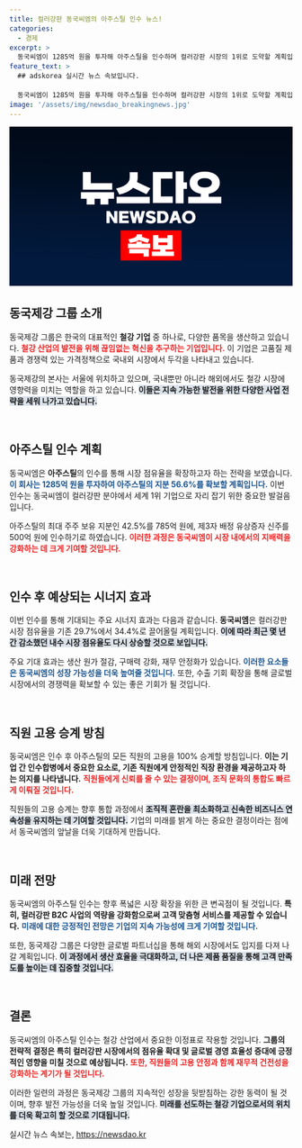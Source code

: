 ```yaml
---
title: 컬러강판 동국씨엠의 아주스틸 인수 뉴스!
categories:
  - 경제
excerpt: >
  동국씨엠이 1285억 원을 투자해 아주스틸을 인수하며 컬러강판 시장의 1위로 도약할 계획입니다. 인수로 인해 시장 점유율이 34.4%로 상승하고, 100% 고용 승계 등 긍정적인 변화가 예고됩니다. 클릭해서 자세한 내용을 확인하세요!
feature_text: >
  ## adskorea 실시간 뉴스 속보입니다.

  동국씨엠이 1285억 원을 투자해 아주스틸을 인수하며 컬러강판 시장의 1위로 도약할 계획입니다. 인수로 인해 시장 점유율이 34.4%로 상승하고, 100% 고용 승계 등 긍정적인 변화가 예고됩니다. 클릭해서 자세한 내용을 확인하세요!
image: '/assets/img/newsdao_breakingnews.jpg'
---
```


<p><img src="/assets/img/newsdao_breakingnews.jpg" alt="adskorea 속보" /></p>

<h2>동국제강 그룹 소개</h2>

<p>동국제강 그룹은 한국의 대표적인 <b>철강 기업</b> 중 하나로, 다양한 품목을 생산하고 있습니다. <b><span style="color: #ee2323;">철강 산업의 발전을 위해 끊임없는 혁신을 추구하는 기업입니다.</span></b> 이 기업은 고품질 제품과 경쟁력 있는 가격정책으로 국내외 시장에서 두각을 나타내고 있습니다. </p>

<p>동국제강의 본사는 서울에 위치하고 있으며, 국내뿐만 아니라 해외에서도 철강 시장에 영향력을 미치는 역할을 하고 있습니다. <b><span style="background-color: #21538527;">이들은 지속 가능한 발전을 위한 다양한 사업 전략을 세워 나가고 있습니다.</span></b> </p>

<p data-ke-size="size16">&nbsp;</p>

<h2>아주스틸 인수 계획</h2>

<p>동국씨엠은 <b>아주스틸</b>의 인수를 통해 시장 점유율을 확장하고자 하는 전략을 보였습니다. <b><span style="color: #1a5490;">이 회사는 1285억 원을 투자하여 아주스틸의 지분 56.6%를 확보할 계획입니다.</span></b> 이번 인수는 동국씨엠이 컬러강판 분야에서 세계 1위 기업으로 자리 잡기 위한 중요한 발걸음입니다.</p>

<p>아주스틸의 최대 주주 보유 지분인 42.5%를 785억 원에, 제3자 배정 유상증자 신주를 500억 원에 인수하기로 하였습니다. <b><span style="color: #ee2323;">이러한 과정은 동국씨엠이 시장 내에서의 지배력을 강화하는 데 크게 기여할 것입니다.</span></b></p>

<p data-ke-size="size16">&nbsp;</p>

<h2>인수 후 예상되는 시너지 효과</h2>

<p>이번 인수를 통해 기대되는 주요 시너지 효과는 다음과 같습니다. <b>동국씨엠</b>은 컬러강판 시장 점유율을 기존 29.7%에서 34.4%로 끌어올릴 계획입니다. <b><span style="background-color: #21538527;">이에 따라 최근 몇 년간 감소했던 내수 시장 점유율도 다시 상승할 것으로 보입니다.</span></b> </p>

<p>주요 기대 효과는 생산 원가 절감, 구매력 강화, 재무 안정화가 있습니다. <b><span style="color: #1a5490;">이러한 요소들은 동국씨엠의 성장 가능성을 더욱 높여줄 것입니다.</span></b> 또한, 수출 기회 확장을 통해 글로벌 시장에서의 경쟁력을 확보할 수 있는 좋은 기회가 될 것입니다.</p>

<p data-ke-size="size16">&nbsp;</p>

<h2>직원 고용 승계 방침</h2>

<p>동국씨엠은 인수 후 아주스틸의 모든 직원의 고용을 100% 승계할 방침입니다. <b>이는 기업 간 인수합병에서 중요한 요소로, 기존 직원에게 안정적인 직장 환경을 제공하고자 하는 의지를 나타냅니다.</b> <b><span style="color: #ee2323;">직원들에게 신뢰를 줄 수 있는 결정이며, 조직 문화의 통합도 빠르게 이뤄질 것입니다.</span></b> </p>

<p>직원들의 고용 승계는 향후 통합 과정에서 <b><span style="background-color: #21538527;">조직적 혼란을 최소화하고 신속한 비즈니스 연속성을 유지하는 데 기여할 것입니다.</span></b> 기업의 미래를 밝게 하는 중요한 결정이라는 점에서 동국씨엠의 앞날을 더욱 기대하게 만듭니다.</p>

<p data-ke-size="size16">&nbsp;</p>

<h2>미래 전망</h2>

<p>동국씨엠의 아주스틸 인수는 향후 폭넓은 시장 확장을 위한 큰 변곡점이 될 것입니다. <b>특히, 컬러강판 B2C 사업의 역량을 강화함으로써 고객 맞춤형 서비스를 제공할 수 있습니다.</b> <b><span style="color: #1a5490;">미래에 대한 긍정적인 전망은 기업의 지속 가능성에 크게 기여할 것입니다.</span></b> </p>

<p>또한, 동국제강 그룹은 다양한 글로벌 파트너십을 통해 해외 시장에서도 입지를 다져 나갈 계획입니다. <b><span style="background-color: #21538527;">이 과정에서 생산 효율을 극대화하고, 더 나은 제품 품질을 통해 고객 만족도를 높이는 데 집중할 것입니다.</span></b> </p>

<p data-ke-size="size16">&nbsp;</p>

<h2>결론</h2>

<p>동국씨엠의 아주스틸 인수는 철강 산업에서 중요한 이정표로 작용할 것입니다. <b>그룹의 전략적 결정은 특히 컬러강판 시장에서의 점유율 확대 및 글로벌 경영 효율성 증대에 긍정적인 영향을 미칠 것으로 예상됩니다.</b> <b><span style="color: #ee2323;">또한, 직원들의 고용 안정과 함께 재무적 건전성을 강화하는 계기가 될 것입니다.</span></b></p>

<p>이러한 일련의 과정은 동국제강 그룹의 지속적인 성장을 뒷받침하는 강한 동력이 될 것이며, 향후 발전 가능성을 더욱 높일 것입니다. <b><span style="background-color: #21538527;">미래를 선도하는 철강 기업으로서의 위치를 더욱 확고히 할 것으로 기대됩니다.</span></b></p>
실시간 뉴스 속보는, <a href="https://newsdao.kr" rel="dofollow">https://newsdao.kr</a>


